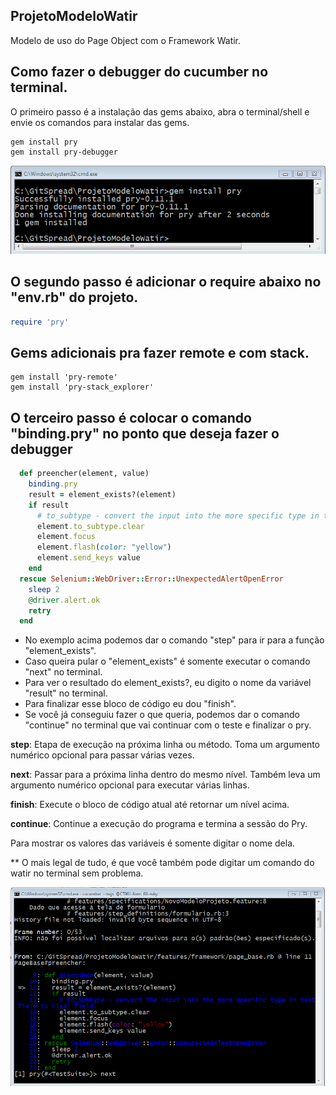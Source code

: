 ## ProjetoModeloWatir
Modelo de uso do Page Object com o Framework Watir.


## Como fazer o debugger do cucumber no terminal.
O primeiro passo é a instalação das gems abaixo, abra o terminal/shell e envie os comandos para instalar das gems.
```
gem install pry
gem install pry-debugger
```
![alt install](https://github.com/reinaldorossetti/ProjetoModeloWatir/blob/master/imgs/install_pry.PNG)

## O segundo passo é adicionar o require abaixo no "env.rb" do projeto.
```ruby
require 'pry' 
```
## Gems adicionais pra fazer remote e com stack.
```
gem install 'pry-remote'
gem install 'pry-stack_explorer'
```

## O terceiro passo é colocar o comando "binding.pry" no ponto que deseja fazer o debugger
```ruby
  def preencher(element, value)
    binding.pry
    result = element_exists?(element)
    if result
      # to_subtype - convert the input into the more specific type in text field to clear field.
      element.to_subtype.clear
      element.focus
      element.flash(color: "yellow")
      element.send_keys value
    end
  rescue Selenium::WebDriver::Error::UnexpectedAlertOpenError
    sleep 2
    @driver.alert.ok
    retry
  end
```

- No exemplo acima podemos dar o comando "step" para ir para a função "element_exists".<br>
- Caso queira pular o "element_exists" é somente executar o comando "next" no terminal.<br>
- Para ver o resultado do element_exists?, eu digito o nome da variável "result" no terminal.<br>
- Para finalizar esse bloco de código eu dou "finish".<br>
- Se você já conseguiu fazer o que queria, podemos dar o comando "continue" no terminal que vai continuar com o teste e finalizar o pry.<br>


**step**: Etapa de execução na próxima linha ou método. Toma um argumento numérico opcional para passar várias vezes.<br>

**next**: Passar para a próxima linha dentro do mesmo nível. Também leva um argumento numérico opcional para executar várias linhas.<br>

**finish**: Execute o bloco de código atual até retornar um nível acima.<br>

**continue**: Continue a execução do programa e termina a sessão do Pry.<br>

Para mostrar os valores das variáveis é somente digitar o nome dela.<br>

** O mais legal de tudo, é que você também pode digitar um comando do watir no terminal sem problema.

![alt pry_debugger](https://github.com/reinaldorossetti/ProjetoModeloWatir/blob/master/imgs/pry_debugger.png)
